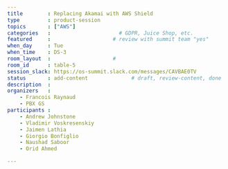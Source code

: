 ```yaml
---
title        : Replacing Akamai with AWS Shield
type         : product-session
topics       : ["AWS"]
categories   :                      # GDPR, Juice Shop, etc.
featured     :                    # review with summit team "yes"
when_day     : Tue
when_time    : DS-3
room_layout  :                    #
room_id      : table-5
session_slack: https://os-summit.slack.com/messages/CAVBAE0TV
status       : add-content              # draft, review-content, done
description  :
organizers   :
    - Francois Raynaud
    - PBX GS
participants :
    - Andrew Johnstone
    - Vladimir Voskresenskiy
    - Jaimen Lathia
    - Giorgio Bonfiglio
    - Naushad Saboor
    - Orid Ahmed

---
```


<!-- (add more details about DevSecOps Maturity Model here)

## WHY

(...)

## What

(...)

## Outcomes

(...)

## References

(...) -->
